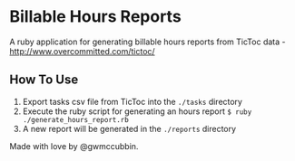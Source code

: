 # Billable Hours Reports
A ruby application for generating billable hours reports from TicToc data - http://www.overcommitted.com/tictoc/

## How To Use
1. Export tasks csv file from TicToc into the `./tasks` directory
2. Execute the ruby script for generating an hours report `$ ruby ./generate_hours_report.rb`
3. A new report will be generated in the `./reports` directory

Made with love by @gwmccubbin.
